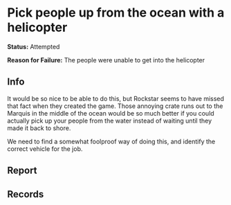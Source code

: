# Pick people up from the ocean with a helicopter

**Status:** <span class="status attempted">Attempted</span>

**Reason for Failure:** The people were unable to get into the helicopter

## Info
It would be so nice to be able to do this, but Rockstar seems to have missed that fact when they created the game. Those annoying crate runs out to the Marquis in the middle of the ocean would be so much better if you could actually pick up your people from the water instead of waiting until they made it back to shore. 

We need to find a somewhat foolproof way of doing this, and identify the correct vehicle for the job. 

## Report


## Records

